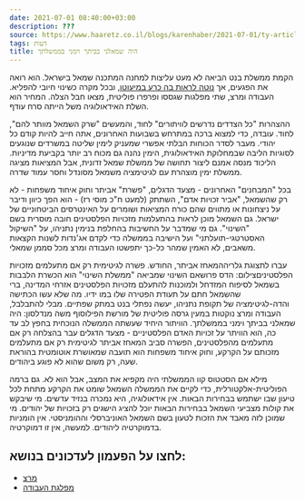 ```yaml
---
date: 2021-07-01 08:40:00+03:00
description: ???
source: https://www.haaretz.co.il/blogs/karenhaber/2021-07-01/ty-article/0000017f-f8ce-ddde-abff-fcefda740000
tags: דעות
title: היה שמאלני בביתך וימני בממשלתך
---
```


הקמת ממשלת בנט הביאה לא מעט עליצות למחנה המתכנה שמאל בישראל. הוא רואה את הפגעים, אך [נוטה לראות בה כרע במיעוטו](/blogs/omereinav/2021-06-30/ty-article/0000017f-f8cb-d318-afff-fbeb740f0000), ובכל מקרה כשינוי חיובי להפליא. העבודה ומרצ, שתי מפלגות שגססו ופרפרו פוליטית, מצאו חבל הצלה. המחיר הוא השלת האידאולוגיה משל הייתה סרח עודף. 

ההצהרות "כל הצדדים נדרשים לוויתורים" לחוד, והמעשים "שרק השמאל מוותר להם", לחוד. עובדה, כדי למצוא ברכה במתרחש בשבועות האחרונים, אתה חייב להיות קודם כל יהודי. מעבר לסדר הכוחות הבלתי אפשרי שמעניק לימין שליטה במשרדים שנוגעים לסוגיות הליבה שבמחלוקת האידאולוגית, הימין נהנה גם מכוח רב יותר בקביעת מדיניות. הליכוד מנסה אמנם ליצור תחושה של ממשלת שמאל זדונית, אבל המציאות מציגה ממשלת ימין מוצהרת עם לגיטימציה משמאל מסונדל וחסר עמוד שדרה. 

בכל "המבחנים" האחרונים - מצעד הדגלים, "פשרת" אביתר וחוק איחוד משפחות - לא רק שהשמאל, "אביר זכויות אדם", השתתק (למעט ח"כ מוסי רז) - הוא הפך כיוון ודיבר על ניצחונות או מתווים שהם כורח המציאות ושומרים על האינטרסים הביטחוניים של ישראל. גם השמאל מוכן לראות בהתעלמות מזכויות הפלסטינים חובה מוסרית בשם "השינוי". גם מי שמדבר על החשיבות בהחלפת בנימין נתניהו, על "השיקול האסטרטגי-תועלתני" ועל הישיבה בממשלה כדי לקדם אג'נדות לשנות הקצאות משאבים, לא האמין שמהר כל-כך יתפשטו העבודה ומרצ מכל סממן שמאלי. 

 עברו לתצוגת גלריההמאחז אביתר, החודש. פשרה לגיטימית רק אם מתעלמים מזכויות הפלסטיניםצילום: הדס פרושאם השינוי שמביאה "ממשלת השינוי" הוא הכשרת הלבבות בשמאל לסיפוח המזדחל ולמוכנות להתעלם מזכויות הפלסטינים אזרחי המדינה, ברי שהשמאל חתם על תעודת הפטירה שלו במו ידיו. מה שלא עשו הכתישה והדה-לגיטימציה של תקופת נתניהו, יעשה נפתלי בנט במתק שפתיים. מבלי להתבלבל, העבודה ומרצ נוקטות במעין גרסה פוליטית של מורשת הפילוסוף משה מנדלסון: היה שמאלני בביתך וימני בממשלתך. הוויתור היחיד שעשתה הממשלה הנוכחית בחפץ לב עד כה, הוא הוויתר על זכויות האדם הפלסטיניים - מצעד הדגלים עבר בהצלחה רק אם מתעלמים מהפלסטינים, הפשרה סביב המאחז אביתר לגיטימית רק אם מתעלמים מזכותם על הקרקע, וחוק איחוד משפחות הוא תועבה שמאושרת אוטומטית בהוראת שעה, רק משום שהוא לא פוגע ביהודים. 

מילא אם הסטטוס קוו הממשלתי היה מקפיא את המצב, אבל הוא לא. גם ברמה הפוליטית-אלקטורלית, כדי לקיים את הממשלה השמאל שומט את הקרקע מתחת לכל טיעון שבו ישתמש בבחירות הבאות. אין אידאולוגיה, היא נמכרה בנזיד עדשים. מי שיבקש את קולות מצביעי השמאל בבחירות הבאות יוכל להציג הישגים רק בזכויות של יהודים. מי שמוכן לזה מאבד את הזכות לטעון בשם השמאל האוניברסלי וההומניסטי. אין הומניות בדמוקרטיה ליהודים. למעשה, אין זו דמוקרטיה.

לחצו על הפעמון לעדכונים בנושא:
------------------------------

* [מרצ](/ty-tag/meretz-0000017f-da57-d42c-afff-dff73e5c0000)
* [מפלגת העבודה](/ty-tag/0000017f-da2b-d432-a77f-df3b71570000)